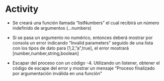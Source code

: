 # Activity

- Se creará una función llamada “listNumbers” el cual recibirá un número indefinido de argumentos (...numbers)
  
- Si se pasa un argumento no numérico, entonces deberá mostrar por consola un error indicando “Invalid parameters” seguido de una lista con los tipos de dato para [1,2,”a”,true], el error mostrará [number,number,string,boolean]
  
- Escapar del proceso con un código -4. Utilizando un listener, obtener el código de escape del error y mostrar un mensaje “Proceso finalizado por argumentación inválida en una función”